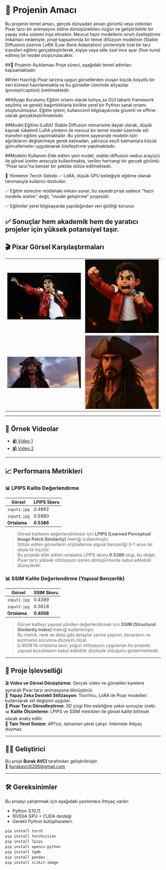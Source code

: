 # 🎯 Projenin Amacı
Bu projenin temel amacı, gerçek dünyadan alınan görüntü veya videoları Pixar tarzı bir animasyon stiline dönüştürebilen özgün ve geliştirilebilir bir yapay zeka sistemi inşa etmektir. Mevcut hazır modellerin sınırlı özelleştirme imkânları nedeniyle, proje kapsamında bir temel difüzyon modelinin (Stable Diffusion) üzerine LoRA (Low-Rank Adaptation) yöntemiyle özel bir tarz transferi eğitimi gerçekleştirilerek, kişiye veya stile özel ince ayar (fine-tune) edilmiş bir model oluşturulacaktır.

##📌 Projenin Açıklaması
Proje süreci, aşağıdaki temel adımları kapsamaktadır:

##Veri Hazırlığı
Pixar tarzına uygun görsellerden oluşan küçük boyutlu bir veri kümesi hazırlanmakta ve bu görseller üzerinde altyazılar (prompt/caption) üretilmektedir.

##Altyapı Kurulumu
Eğitim ortamı olarak kohya_ss GUI tabanlı framework seçilmiş ve gerekli bağımlılıklarla birlikte yerel bir Python sanal ortamı oluşturulmuştur. Eğitim işlemi, kullanıcının bilgisayarında güvenli ve offline olarak gerçekleştirilmektedir.

##Model Eğitimi (LoRA)
Stable Diffusion mimarisine dayalı olarak, düşük kaynak tüketimli LoRA yöntemi ile mevcut bir temel model üzerinde stil transferi eğitimi yapılmaktadır. Bu yöntem sayesinde modelin tüm ağırlıklarını değiştirmeye gerek kalmadan, yalnızca seçili katmanlara küçük güncellemeler uygulanarak özelleştirme yapılmaktadır.

##Modelin Kullanımı
Elde edilen yeni model, stable-diffusion-webui arayüzü ile görsel üretim amacıyla kullanılmakta, verilen herhangi bir gerçek görüntü “Pixar tarzı”na benzer bir şekilde stilize edilmektedir.

🧪 Yöntemin Tercih Sebebi
✅ LoRA, düşük GPU belleğiyle eğitime olanak tanımasıyla kullanıcı dostudur.

✅ Eğitim sürecine müdahale imkanı sunar, bu sayede proje sadece "hazır modelle üretim" değil, "model geliştirme" projesidir.

✅ Eğitimler yerel bilgisayarda yapıldığından veri gizliliği korunur.

✅ Sonuçlar hem akademik hem de yaratıcı projeler için yüksek potansiyel taşır.
---

## 🎬 Pixar Görsel Karşılaştırmaları

<table>
  <tr>
    <td align="center"><img src="example_outputs/input1.jpg" width="300"/></td>
    <td align="center"><img src="example_outputs/output1.jpg" width="300"/></td>
  </tr>
  <tr>
    <td align="center"><img src="example_outputs/input2.jpg" width="300"/></td>
    <td align="center"><img src="example_outputs/output2.jpg" width="300"/></td>
  </tr>
</table>

---

## 🎥 Örnek Videolar

- [📹 Video 1](example_outputs/result1.mp4)  
- [📹 Video 2](example_outputs/result2.mp4)


---

## 📈 Performans Metrikleri


### 📊 LPIPS Kalite Değerlendirme

| Görsel         | LPIPS Skoru |
|----------------|--------------|
| `input1.jpg`   | 0.4892       |
| `input2.jpg`   | 0.5880       |
| **Ortalama**   | **0.5386**   |

> Görsel kalitenin değerlendirilmesi için **LPIPS (Learned Perceptual Image Patch Similarity)** metriği kullanılmıştır.  
> Stilize edilen görsellerin orijinallerine algısal benzerliği 0–1 arası bir skala ile ölçülür.  
> Bu projede elde edilen ortalama LPIPS skoru **0.5386** olup, bu değer Pixar tarzı yüksek stilizasyon içeren dönüşümlerde kabul edilebilir düzeydedir.

### 📊 SSIM Kalite Değerlendirme (Yapısal Benzerlik)

| Görsel         | SSIM Skoru |
|----------------|-------------|
| `input1.jpg`   | 0.4399      |
| `input2.jpg`   | 0.3618      |
| **Ortalama**   | **0.4008**  |

> Görsel kaliteyi yapısal yönden değerlendirmek için **SSIM (Structural Similarity Index)** metriği kullanılmıştır.  
> Bu metrik, renk ve doku gibi detaylar yerine yapının, kenarların ve kontrastın korunma düzeyini ölçer.  
> 0.4008'lik ortalama skor, yoğun stilizasyon uygulanan bu projede yapısal bozulmanın kabul edilebilir düzeyde olduğunu göstermektedir.

---

## 🚀 Proje İşlevselliği

🎬 **Video ve Görsel Dönüştürme**: Gerçek video ve görselleri karelere ayırarak Pixar tarzı animasyona dönüştürür.  
🧠 **Yapay Zeka Destekli Stilizasyon**: ToonYou, LoRA ile Pixar modelleri kullanılarak stil değişimi uygular.  
🎨 **Pixar Tarzı Görselleştirme**: 3D çizgi film estetiğine yakın sonuçlar üretir.  
📊 **Kalite Ölçümleme**: LPIPS ve SSIM metrikleri ile görsel kalite bilimsel olarak analiz edilir.  
📁 **Tam Yerel Sistem**: API’siz, tamamen yerel çalışır. İnternete ihtiyaç duymaz.

---

## 👨‍💻 Geliştirici

Bu proje **Burak AVCI** tarafından geliştirilmiştir.  
📧 burakavci0206@gmail.com

---

## 🛠️ Gereksinimler

Bu projeyi çalıştırmak için aşağıdaki yazılımlara ihtiyaç vardır:

- Python 3.10.11  
- NVIDIA GPU + CUDA desteği  
- Gerekli Python kütüphaneleri:

```bash
pip install torch
pip install torchvision
pip install lpips
pip install opencv-python
pip install tqdm
pip install pandas
pip install scikit-image